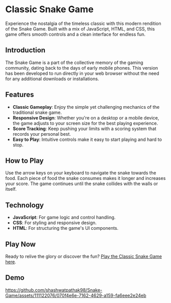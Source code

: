 # Classic Snake Game

Experience the nostalgia of the timeless classic with this modern rendition of the Snake Game. Built with a mix of JavaScript, HTML, and CSS, this game offers smooth controls and a clean interface for endless fun.

## Introduction

The Snake Game is a part of the collective memory of the gaming community, dating back to the days of early mobile phones. This version has been developed to run directly in your web browser without the need for any additional downloads or installations.

## Features

- **Classic Gameplay**: Enjoy the simple yet challenging mechanics of the traditional snake game.
- **Responsive Design**: Whether you're on a desktop or a mobile device, the game adjusts to your screen size for the best playing experience.
- **Score Tracking**: Keep pushing your limits with a scoring system that records your personal best.
- **Easy to Play**: Intuitive controls make it easy to start playing and hard to stop.

## How to Play

Use the arrow keys on your keyboard to navigate the snake towards the food. Each piece of food the snake consumes makes it longer and increases your score. The game continues until the snake collides with the walls or itself.

## Technology

- **JavaScript**: For game logic and control handling.
- **CSS**: For styling and responsive design.
- **HTML**: For structuring the game's UI components.

## Play Now

Ready to relive the glory or discover the fun? [Play the Classic Snake Game here](https://shashwatpathak98.github.io/Snake-Game/).

## Demo

https://github.com/shashwatpathak98/Snake-Game/assets/111122076/070f4e6e-7162-4629-a159-fa6eee2e24eb



